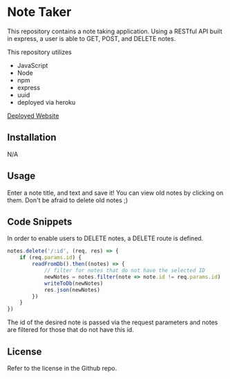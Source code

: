 # Note Taker
This repository contains a note taking application. Using a RESTful API built in express, a user is able to GET, POST, and DELETE notes.

This repository utilizes
* JavaScript
* Node
* npm
* express
* uuid
* deployed via heroku

[Deployed Website](https://jjensen-note-taker.herokuapp.com/)

## Installation 

N/A

## Usage 

Enter a note title, and text and save it! You can view old notes by clicking on them. Don't be afraid to delete old notes ;)

## Code Snippets
In order to enable users to DELETE notes, a DELETE route is defined.
```Javascript
notes.delete('/:id', (req, res) => {
    if (req.params.id) {
        readFromDb().then((notes) => {
            // filter for notes that do not have the selected ID
            newNotes = notes.filter(note => note.id != req.params.id)
            writeToDb(newNotes)
            res.json(newNotes)
        })
    }
})
```
The id of the desired note is passed via the request parameters and notes are filtered for those that do not have this id.



## License

Refer to the license in the Github repo.
